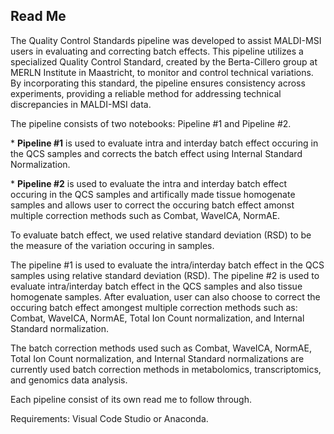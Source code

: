 <h2>Read Me</h2>
<p>The Quality Control Standards pipeline was developed to assist MALDI-MSI users in evaluating and correcting batch effects. This pipeline utilizes a specialized Quality Control Standard, created by the Berta-Cillero group at MERLN Institute in Maastricht, to monitor and control technical variations. By incorporating this standard, the pipeline ensures consistency across experiments, providing a reliable method for addressing technical discrepancies in MALDI-MSI data.</p>

<p>The pipeline consists of two notebooks: Pipeline #1 and Pipeline #2.</p>

<p>* <b>Pipeline #1</b> is used to evaluate intra and interday batch effect occuring in the QCS samples and corrects the batch effect using Internal Standard Normalization.</p>

<p>* <b>Pipeline #2</b> is used to evaluate the intra and interday batch effect occuring in the QCS samples and artifically made tissue homogenate samples and allows user to correct the occuring batch effect amonst multiple correction methods such as Combat, WaveICA, NormAE.</p> 

<p> To evaluate batch effect, we used relative standard deviation (RSD) to be the measure of the variation occuring in samples.  </p>
  
The pipeline #1 is used to evaluate the intra/interday batch effect in the QCS samples using relative standard deviation (RSD). The pipeline #2 is used to evaluate intra/interday batch effect in the QCS samples and also tissue homogenate samples. After evaluation, user can also choose to correct the occuring batch effect amongest multiple correction methods such as: Combat, WaveICA, NormAE, Total Ion Count normalization, and Internal Standard normalization.<p>

<p> The batch correction methods used such as Combat, WaveICA, NormAE, Total Ion Count normalization, and Internal Standard normalizations are currently used batch correction methods in metabolomics, transcriptomics, and genomics data analysis. <p>
  
<p>Each pipeline consist of its own read me to follow through.<p>
<p>Requirements: Visual Code Studio or Anaconda.<p> 

